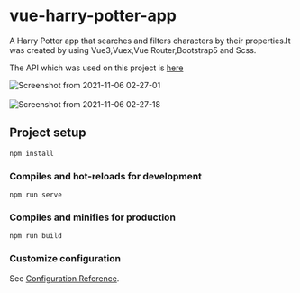 # vue-harry-potter-app

A Harry Potter app that searches and filters characters by their properties.It was created by using Vue3,Vuex,Vue Router,Bootstrap5 and Scss.

The API which was used on this project is <a href="https://hp-api.herokuapp.com/" target="_blank">here</a>

![Screenshot from 2021-11-06 02-27-01](https://user-images.githubusercontent.com/67799995/140588905-2cf81fcb-c28d-4cb9-9454-499f659f828f.png)
<br>
<br>
![Screenshot from 2021-11-06 02-27-18](https://user-images.githubusercontent.com/67799995/140588911-d2991656-2cd5-4dfe-9550-1cfa134bdd72.png)

## Project setup
```
npm install
```

### Compiles and hot-reloads for development
```
npm run serve
```

### Compiles and minifies for production
```
npm run build
```

### Customize configuration
See [Configuration Reference](https://cli.vuejs.org/config/).
